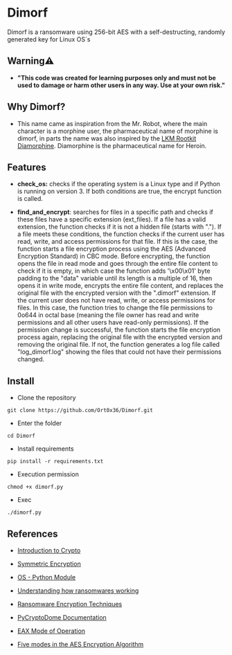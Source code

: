 # Dimorf
Dimorf is a ransomware using 256-bit AES with a self-destructing, randomly generated key for Linux OS´s 


## Warning⚠️
- <b>"This code was created for learning purposes only and must not be used to damage or harm other users in any way. Use at your own risk."</b>

## Why Dimorf?
- This name came as inspiration from the Mr. Robot, where the main character is a morphine user, the pharmaceutical name of morphine is dimorf, in parts the name was also inspired by the [LKM Rootkit Diamorphine](https://github.com/m0nad/Diamorphine). Diamorphine is the pharmaceutical name for Heroin.

## Features
- <b>check_os:</b> checks if the operating system is a Linux type and if Python is running on version 3. If both conditions are true, the encrypt function is called.

- <b>find_and_encrypt</b>: searches for files in a specific path and checks if these files have a specific extension (ext_files). If a file has a valid extension, the function checks if it is not a hidden file (starts with "."). If a file meets these conditions, the function checks if the current user has read, write, and access permissions for that file. If this is the case, the function starts a file encryption process using the AES (Advanced Encryption Standard) in CBC mode. Before encrypting, the function opens the file in read mode and goes through the entire file content to check if it is empty, in which case the function adds '\x00\x01' byte padding to the "data" variable until its length is a multiple of 16, then opens it in write mode, encrypts the entire file content, and replaces the original file with the encrypted version with the ".dimorf" extension. If the current user does not have read, write, or access permissions for files. In this case, the function tries to change the file permissions to 0o644 in octal base (meaning the file owner has read and write permissions and all other users have read-only permissions). If the permission change is successful, the function starts the file encryption process again, replacing the original file with the encrypted version and removing the original file. If not, the function generates a log file called "log_dimorf.log" showing the files that could not have their permissions changed.

## Install

- Clone the repository
 ```
 git clone https://github.com/Ort0x36/Dimorf.git
 ```
 
- Enter the folder
```
cd Dimorf 
```

- Install requirements
```
pip install -r requirements.txt
```

- Execution permission
```
chmod +x dimorf.py
```

- Exec
```
./dimorf.py
```

## References

- [Introduction to Crypto](http://www.inf.ufsc.br/~bosco.sobral/ensino/ine5630/material-cripto-seg/Introducao-Criptografia.pdf)

- [Symmetric Encryption](https://github.com/brunocampos01/seguranca-de-redes)

- [OS - Python Module](https://docs.python.org/3/library/os.html)

- [Understanding how ransomwares working](https://www.mcafee.com/enterprise/en-us/assets/white-papers/wp-understanding-ransomware-strategies-defeat.pdf)

- [Ransomware Encryption Techniques](https://medium.com/@tarcisioma/ransomware-encryption-techniques-696531d07bb9)

- [PyCryptoDome Documentation](https://pycryptodome.readthedocs.io/en/latest/)

- [EAX Mode of Operation](https://www.iacr.org/archive/fse2004/30170391/30170391.pdf)

- [Five modes in the AES Encryption Algorithm](https://www.highgo.ca/2019/08/08/the-difference-in-five-modes-in-the-aes-encryption-algorithm/)
